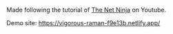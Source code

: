 Made following the tutorial of [The Net Ninja](https://www.youtube.com/watch?v=2V1WK-3HQNk&list=PL4cUxeGkcC9iHDnQfTHEVVceOEBsOf07i) on Youtube. 

Demo site: <https://vigorous-raman-f9e13b.netlify.app/>

